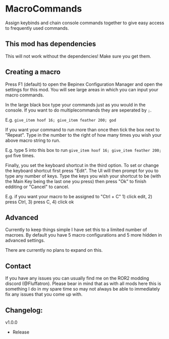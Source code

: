 # MacroCommands

Assign keybinds and chain console commands together to give easy access to frequently used commands.

## This mod has dependencies

This will not work without the dependencies! Make sure you get them.

## Creating a macro

Press F1 (default) to open the Bepinex Configuration Manager and open the settings for this mod. You will see large areas in which you can input your macro commands.

In the large black box type your commands just as you would in the console. If you want to do multiplecommands they are seperated by `;`.

E.g. `give_item hoof 16; give_item feather 200; god`

If you want your command to run more than once then tick the box next to "Repeat". Type in the number to the right of how many times you wish your above macro string to run. 

E.g. type 5 into this box to run `give_item hoof 16; give_item feather 200; god` five times.

Finally, you set the keyboard shortcut in the third option. To set or change the keyboard shortcut first press "Edit". The UI will then prompt for you to type any number of keys. Type the keys you wish your shortcut to be (with the Main Key being the last one you press) then press "Ok" to finish edditing or "Cancel" to cancel.

E.g. if you want your macro to be assigned to "Ctrl + C" 1) click edit, 2) press Ctrl, 3) press C, 4) click ok

## Advanced

Currently to keep things simple I have set this to a limited number of macroes. By default you have 5 macro configurations and 5 more hidden in advanced settings.

There are currently no plans to expand on this.

## Contact

If you have any issues you can usually find me on the ROR2 modding discord (@Fluffatron). Please bear in mind that as with all mods here this is something I do in my spare time so may not always be able to immediately fix any issues that you come up with. 

## Changelog:

v1.0.0 
- Release